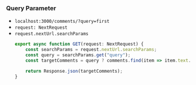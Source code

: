 ### Query Parameter
- `localhost:3000/comments/?query=first`
- `request: NextRequest`
- `request.nextUrl.searchParams`
    ```typescript
    export async function GET(request: NextRequest) {
        const searchParams = request.nextUrl.searchParams;
        const query = searchParams.get("query");
        const targetComments = query ? comments.find(item => item.text.includes(query)) : comments;

        return Response.json(targetComments);
    }
    ```